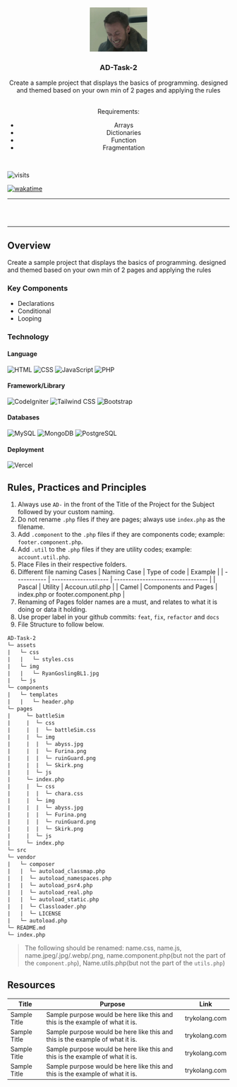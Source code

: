 <a name="readme-top">

<br/>

<br />
<div align="center">
  <a href="https://github.com/LLen-G">
  <!-- TODO: If you want to add logo or banner you can add it here -->
    <img src="./assets/img/RyanGoslingBL1.jpg" alt="Nyebe" width="130" height="100">
  </a>
<!-- TODO: Change Title to the name of the title of your Project -->
  <h3 align="center">AD-Task-2</h3>
</div>
<!-- TODO: Make a short description -->
<div align="center">
  <p>Create a sample project that displays the basics of programming. designed and themed based on your own min of 2 pages and applying the rules</p><br>
Requirements:<br>
<ul>
    <li>Arrays</li>
    <li>Dictionaries</li>
    <li>Function</li>
    <li>Fragmentation</li>
</ul>
</div>

<br />

<!-- TODO: Change the zyx-0314 into your github username  -->
<!-- TODO: Change the WD-Template-Project into the same name of your folder -->

![visits](https://visit-counter.vercel.app/counter.png?page=https%3A%2F%2Fgithub.com%2FLLen-G%2FAD-Task-1&s=40&c=00ff00&bg=00000000&no=4&ff=digi&tb=&ta=)

[![wakatime](https://wakatime.com/badge/user/018ee6e3-e62d-4b82-b389-125233d22d65/project/2c09d0df-a6d7-4ec2-b7d4-6a686c2f98d6.svg)](https://wakatime.com/badge/user/018ee6e3-e62d-4b82-b389-125233d22d65/project/2c09d0df-a6d7-4ec2-b7d4-6a686c2f98d6)

---

<br />
<br />

---

## Overview

<!-- TODO: To be changed -->
<!-- The following are just sample -->

Create a sample project that displays the basics of programming. designed and themed based on your own min of 2 pages and applying the rules

### Key Components

<!-- TODO: List of Key Components -->
<!-- The following are just sample -->

- Declarations
- Conditional
- Looping

### Technology

<!-- TODO: List of Technology Used -->

#### Language

![HTML](https://img.shields.io/badge/HTML-E34F26?style=for-the-badge&logo=html5&logoColor=white)
![CSS](https://img.shields.io/badge/CSS-1572B6?style=for-the-badge&logo=css3&logoColor=white)
![JavaScript](https://img.shields.io/badge/JavaScript-F7DF1E?style=for-the-badge&logo=javascript&logoColor=white)
![PHP](https://img.shields.io/badge/PHP-777BB4?style=for-the-badge&logo=php&logoColor=white)

#### Framework/Library

![CodeIgniter](https://img.shields.io/badge/CodeIgniter-EF4223?style=for-the-badge&logo=codeigniter&logoColor=white)
![Tailwind CSS](https://img.shields.io/badge/Tailwind_CSS-06B6D4?style=for-the-badge&logo=tailwindcss&logoColor=white)
![Bootstrap](https://img.shields.io/badge/Bootstrap-7952B3?style=for-the-badge&logo=bootstrap&logoColor=white)

#### Databases

![MySQL](https://img.shields.io/badge/MySQL-00758F?style=for-the-badge&logo=mysql&logoColor=white)
![MongoDB](https://img.shields.io/badge/MongoDB-47A248?style=for-the-badge&logo=mongodb&logoColor=white)
![PostgreSQL](https://img.shields.io/badge/PostgreSQL-336791?style=for-the-badge&logo=postgresql&logoColor=white)

#### Deployment

![Vercel](https://img.shields.io/badge/Vercel-000000?style=for-the-badge&logo=vercel&logoColor=white)

## Rules, Practices and Principles

<!-- Do not Change this -->

1. Always use `AD-` in the front of the Title of the Project for the Subject followed by your custom naming.
2. Do not rename `.php` files if they are pages; always use `index.php` as the filename.
3. Add `.component` to the `.php` files if they are components code; example: `footer.component.php`.
4. Add `.util` to the `.php` files if they are utility codes; example: `account.util.php`.
5. Place Files in their respective folders.
6. Different file naming Cases
   | Naming Case | Type of code | Example |
   | ----------- | -------------------- | --------------------------------- |
   | Pascal | Utility | Accoun.util.php |
   | Camel | Components and Pages | index.php or footer.component.php |
7. Renaming of Pages folder names are a must, and relates to what it is doing or data it holding.
8. Use proper label in your github commits: `feat`, `fix`, `refactor` and `docs`
9. File Structure to follow below.

```
AD-Task-2
└─ assets
|   └─ css
|   |   └─ styles.css
|   └─ img
|   |   └─ RyanGoslingBL1.jpg
|   └─ js
└─ components
|   └─ templates
|   |   └─ header.php
└─ pages
|     └─ battleSim
|     |  └─ css
|     |  |  └─ battleSim.css
|     |  └─ img
|     |  |  └─ abyss.jpg
|     |  |  └─ Furina.png
|     |  |  └─ ruinGuard.png
|     |  |  └─ Skirk.png
|     |  └─ js
|     └─ index.php
|     |  └─ css
|     |  |  └─ chara.css
|     |  └─ img
|     |  |  └─ abyss.jpg
|     |  |  └─ Furina.png
|     |  |  └─ ruinGuard.png
|     |  |  └─ Skirk.png
|     |  └─ js
|     └─ index.php
└─ src
└─ vendor
|   └─ composer
|   |  └─ autoload_classmap.php
|   |  └─ autoload_namespaces.php
|   |  └─ autoload_psr4.php
|   |  └─ autoload_real.php
|   |  └─ autoload_static.php
|   |  └─ Classloader.php
|   |  └─ LICENSE
|   └─ autoload.php
└─ README.md
└─ index.php
```

> The following should be renamed: name.css, name.js, name.jpeg/.jpg/.webp/.png, name.component.php(but not the part of the `component.php`), Name.utils.php(but not the part of the `utils.php`)

## Resources

<!-- TODO: Add References -->

| Title        | Purpose                                                                       | Link          |
| ------------ | ----------------------------------------------------------------------------- | ------------- |
| Sample Title | Sample purpose would be here like this and this is the example of what it is. | trykolang.com |
| Sample Title | Sample purpose would be here like this and this is the example of what it is. | trykolang.com |
| Sample Title | Sample purpose would be here like this and this is the example of what it is. | trykolang.com |
| Sample Title | Sample purpose would be here like this and this is the example of what it is. | trykolang.com |
